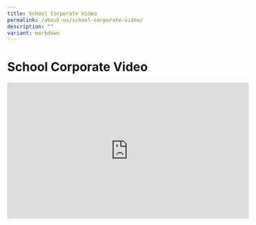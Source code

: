 ```yaml
---
title: School Corporate Video
permalink: /about-us/school-corporate-video/
description: ""
variant: markdown
---
```

# **School Corporate Video**

<iframe width="560" height="315" src="https://www.youtube.com/embed/up-2lZHaOgc" title="YouTube video player" frameborder="0" allow="accelerometer; autoplay; clipboard-write; encrypted-media; gyroscope; picture-in-picture" allowfullscreen=""></iframe>